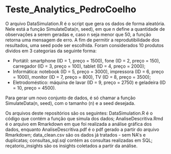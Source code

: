 # Teste_Analytics_PedroCoelho

O arquivo DataSimulation.R é o script que gera os dados de forma aleatória. Nele está a função SimulateData(n, seed), em que n define a quantidade de observações a serem geradas e, caso n seja menor que 50, a função retorna uma mensagem de erro. A fim de permitir a reprodutibilidade dos resultados, uma seed pode ser escolhida.
Foram considerados 10 produtos dividos em 3 categorias da seguinte forma:
- Portátil: smartphone (ID = 1, preço = 1500), fone (ID = 2, preço = 150), carregador (ID = 3, preço = 100), tablet (ID = 4, preço = 2000);
- Informática: notebook (ID = 5, preço = 3000), impressora (ID = 6, preço = 1000), monitor (ID =  7, preço = 800), TV (ID = 8, preço = 3500);
- Eletrodoméstico: máquina de lavar (ID = 9, preço = 2750) e geladeira (ID = 10, preço = 4500).
  
Para gerar um novo conjunto de dados, é só chamar a função SimulateData(n, seed), com o tamanho (n) e a seed desejada.

Os arquivos deste repositórios são os seguintes:
DataSimulation.R é o código que contém a função que simula dos dados;
AnaliseDescritiva.Rmd é o arquivo em Rmarkdown em que foi realizada a análise gráfica dos dados, enquanto AnaliseDescritiva.pdf é o pdf gerado a partir do arquivo Rmarkdown;
data_clean.csv são os dados já tratados - sem NA's e duplicatas;
consultas_sql.sql contém as consultas realizadas em SQL;
reçatorio_insights são os insights coletados a partir da análise.

